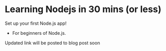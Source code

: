# Learning Nodejs in 30 mins (or less)
Set up your first Node.js app!

* For beginners of Node.js. 

Updated link will be posted to blog post soon
